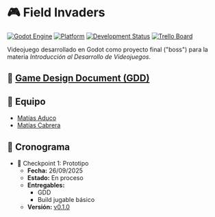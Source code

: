 # 🎮 Field Invaders

[![Godot Engine](https://img.shields.io/badge/Godot-4.x-blue.svg)](https://godotengine.org/)
[![Platform](https://img.shields.io/badge/Platform-Web-green.svg)](https://github.com/Maty11C/ipv-boss-field-invaders)
[![Development Status](https://img.shields.io/badge/Status-In%20Development-yellow.svg)](https://github.com/Maty11C/ipv-boss-field-invaders)
[![Trello Board](https://img.shields.io/badge/Trello-Backlog-blue.svg)](https://trello.com/b/SQg0HugY/field-invaders)

Videojuego desarrollado en Godot como proyecto final ("boss") para la materia *Introducción al Desarrollo de Videojuegos*.

## 📄 [Game Design Document (GDD)](./GDD.md)

## 👥 Equipo
- [Matías Aduco](https://github.com/matiasaduco)
- [Matías Cabrera](https://github.com/maty11c)

## 📅 Cronograma

- 🎯 Checkpoint 1: Prototipo
    - **Fecha:** 26/09/2025
    - **Estado:** En proceso
    - **Entregables:**
        - GDD
        - Build jugable básico
    - **Versión:**  [v0.1.0](https://github.com/Maty11C/ipv-boss-field-invaders/releases/tag/?)
